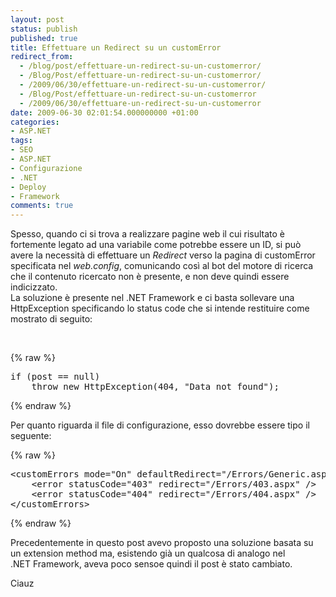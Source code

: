 ```yaml
---
layout: post
status: publish
published: true
title: Effettuare un Redirect su un customError
redirect_from: 
  - /blog/post/effettuare-un-redirect-su-un-customerror/
  - /Blog/Post/effettuare-un-redirect-su-un-customerror/
  - /2009/06/30/effettuare-un-redirect-su-un-customerror/
  - /Blog/Post/effettuare-un-redirect-su-un-customerror
  - /2009/06/30/effettuare-un-redirect-su-un-customerror
date: 2009-06-30 02:01:54.000000000 +01:00
categories:
- ASP.NET
tags:
- SEO
- ASP.NET
- Configurazione
- .NET
- Deploy
- Framework
comments: true
---
```

<p>Spesso, quando ci si trova a realizzare pagine web il cui risultato &egrave; fortemente legato ad una variabile come potrebbe essere un ID, si pu&ograve; avere la necessit&agrave; di effettuare un <em>Redirect</em> verso la pagina di customError specificata nel <em>web.config</em>, comunicando cos&igrave; al bot del motore di ricerca che il contenuto ricercato non &egrave; presente, e non deve quindi essere indicizzato.<br />
La soluzione &egrave; presente nel .NET&nbsp;Framework e ci basta sollevare una HttpException specificando lo status code che si intende restituire come mostrato di seguito:</p>
<p>&nbsp;</p>
{% raw %}<pre class="brush: csharp; ruler: true;">
if (post == null)
    throw new HttpException(404, &quot;Data not found&quot;);</pre>{% endraw %}
<p>Per quanto riguarda il file di configurazione, esso dovrebbe essere tipo il seguente:</p>
{% raw %}<pre class="brush: xml; ruler: true;">
&lt;customErrors mode=&quot;On&quot; defaultRedirect=&quot;/Errors/Generic.aspx&quot;&gt;
    &lt;error statusCode=&quot;403&quot; redirect=&quot;/Errors/403.aspx&quot; /&gt;
    &lt;error statusCode=&quot;404&quot; redirect=&quot;/Errors/404.aspx&quot; /&gt;
&lt;/customErrors&gt;</pre>{% endraw %}
<p>Precedentemente in questo post avevo proposto una soluzione basata su un extension method ma, esistendo gi&agrave; un qualcosa di analogo nel .NET&nbsp;Framework, aveva poco sensoe quindi il post &egrave; stato cambiato.</p>
<p>Ciauz</p>
